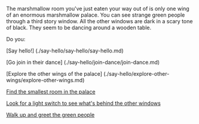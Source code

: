 The marshmallow room you've just eaten your way out of is only one wing of an enormous marshmallow palace.
You can see strange green people through a third story window. 
All the other windows are dark in a scary tone of black.
They seem to be dancing around a wooden table.

Do you:

[Say hello!] (./say-hello/say-hello/say-hello.md)

[Go join in their dance] (./say-hello/join-dance/join-dance.md)

[Explore the other wings of the palace] (./say-hello/explore-other-wings/explore-other-wings.md)

[Find the smallest room in the palace](./small-room/small-room.md)

[Look for a light switch to see what's behind the other windows](./light-switch/light-switch.md)

[Walk up and greet the green people](./greet-green/greet-green.md)

